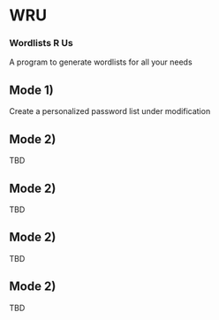 # WRU
### Wordlists R Us

A program to generate wordlists for all your needs

## Mode 1)
Create a personalized password list
under modification

## Mode 2)
TBD

## Mode 2)
TBD

## Mode 2)
TBD

## Mode 2)
TBD
